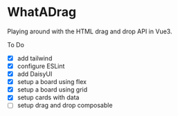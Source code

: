 # WhatADrag

Playing around with the HTML drag and drop API in Vue3.

To Do

* [x] add tailwind
* [x] configure ESLint
* [x] add DaisyUI
* [x] setup a board using flex
* [x] setup a board using grid
* [x] setup cards with data
* [ ] setup drag and drop composable
